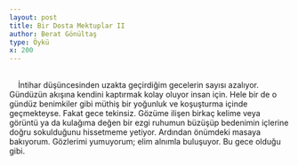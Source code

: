 ```yaml
---
layout: post
title: Bir Dosta Mektuplar II
author: Berat Gönültaş
type: Öykü
x: 200
---
```

<br/>
&nbsp;&nbsp;&nbsp;&nbsp;İntihar düşüncesinden uzakta geçirdiğim gecelerin sayısı azalıyor. Gündüzün akışına kendini kaptırmak kolay oluyor insan için. Hele bir de o gündüz benimkiler gibi müthiş bir yoğunluk ve koşuşturma içinde geçmekteyse. Fakat gece tekinsiz. Gözüme ilişen birkaç kelime veya görüntü ya da kulağıma değen bir ezgi ruhumun büzüşüp bedenimin içlerine doğru sokulduğunu hissetmeme yetiyor. Ardından önümdeki masaya bakıyorum. Gözlerimi yumuyorum; elim alnımla buluşuyor. Bu gece olduğu gibi.
